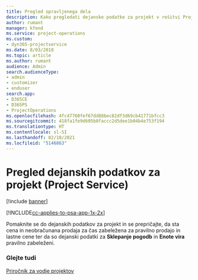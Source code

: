 ```yaml
---
title: Pregled opravljenega dela
description: Kako pregledati dejanske podatke za projekt v rešitvi Project Service
author: rumant
manager: kfend
ms.service: project-operations
ms.custom:
- dyn365-projectservice
ms.date: 8/03/2018
ms.topic: article
ms.author: rumant
audience: Admin
search.audienceType:
- admin
- customizer
- enduser
search.app:
- D365CE
- D365PS
- ProjectOperations
ms.openlocfilehash: 4fc47760fef67dd88bec82df3d69cb41771bfcc3
ms.sourcegitcommit: 418fa1fe9d605b8faccc2d5dee1b04b4e753f194
ms.translationtype: HT
ms.contentlocale: sl-SI
ms.lasthandoff: 02/10/2021
ms.locfileid: "5146863"
---
```

# <a name="review-project-actuals-project-service"></a>Pregled dejanskih podatkov za projekt (Project Service)

[!include [banner](../includes/psa-now-project-operations.md)]

[!INCLUDE[cc-applies-to-psa-app-1x-2x](../includes/cc-applies-to-psa-app-1x-2x.md)]

Pomaknite se do dejanskih podatkov za projekt in se prepričajte, da sta cena in neobračunana prodaja za čas zabeležena za pravilno prodajo in lastne cene ter da so dejanski podatki za **Sklepanje pogodb** in **Enote vira** pravilno zabeleženi.  
  
### <a name="see-also"></a>Glejte tudi  
 [Priročnik za vodje projektov](../psa/project-manager-guide.md)
